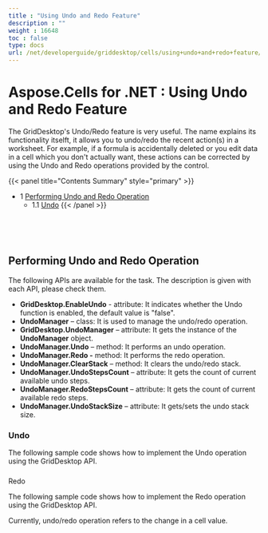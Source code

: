 ```yaml
---
title : "Using Undo and Redo Feature" 
description : "" 
weight : 16648 
toc : false
type: docs
url: /net/developerguide/griddesktop/cells/using+undo+and+redo+feature/
---
```


# Aspose.Cells for .NET : Using Undo and Redo Feature


The GridDesktop's Undo/Redo feature is very useful. The name explains its functionality itselft, it allows you to undo/redo the recent action(s) in a worksheet. For example, if a formula is accidentally deleted or you edit data in a cell which you don't actually want, these actions can be corrected by using the Undo and Redo operations provided by the control.

{{< panel title="Contents Summary" style="primary" >}}
*   1 [Performing Undo and Redo Operation](#performing-undo-and-redo-operation)
    *   1.1 [Undo](#undo)
{{< /panel >}}

 

 

## Performing Undo and Redo Operation

The following APIs are available for the task. The description is given with each API, please check them.

*   **GridDesktop.EnableUndo** - attribute: It indicates whether the Undo function is enabled, the default value is "false".
*   **UndoManager** – class: It is used to manage the undo/redo operation.
*   **GridDesktop.UndoManager** – attribute: It gets the instance of the **UndoManager** object.
*   **UndoManager.Undo** – method: It performs an undo operation.
*   **UndoManager.Redo -** method: It performs the redo operation.
*   **UndoManager.ClearStack** – method: It clears the undo/redo stack.
*   **UndoManager.UndoStepsCount** – attribute: It gets the count of current available undo steps.
*   **UndoManager.RedoStepsCount** – attribute: It gets the count of current available redo steps.
*   **UndoManager.UndoStackSize** – attribute: It gets/sets the undo stack size.

### Undo

The following sample code shows how to implement the Undo operation using the GridDesktop API.

###   
Redo

The following sample code shows how to implement the Redo operation using the GridDesktop API.

Currently, undo/redo operation refers to the change in a cell value.


